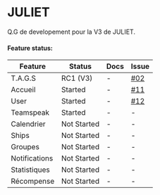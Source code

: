 # JULIET
Q.G de developement pour la V3 de JULIET.

#### Feature status:

| Feature          | Status                              | Docs         | Issue          |
|------------------|-------------------------------------|--------------|----------------|
| T.A.G.S          |                            RC1 (V3) |            - |    [#02][0002] |
| Accueil          |                             Started |            - |    [#11][0011] |
| User             |                             Started |            - |    [#12][0012] |
| Teamspeak        |                             Started |            - |              - |
| Calendrier       |                         Not Started |            - |              - |
| Ships            |                         Not Started |            - |              - |
| Groupes          |                         Not Started |            - |              - |
| Notifications    |                         Not Started |            - |              - |
| Statistiques     |                         Not Started |            - |              - |
| Récompense       |                         Not Started |            - |              - |


 [0002]: https://github.com/Superd22/JULIET/issues/2
 [0011]: https://github.com/Superd22/JULIET/issues/11
 [0012]: https://github.com/Superd22/JULIET/issues/12
